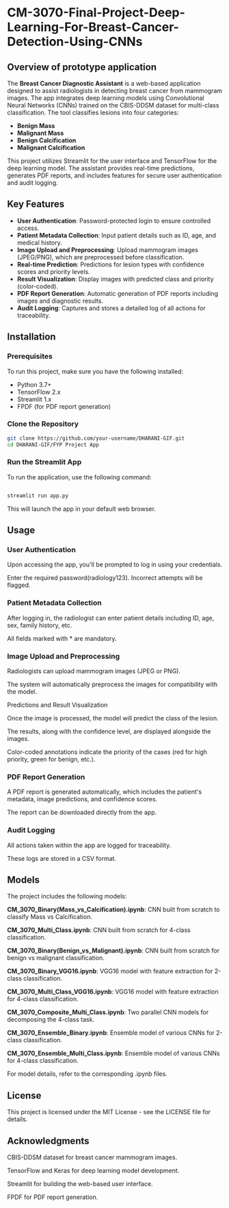 # CM-3070-Final-Project-Deep-Learning-For-Breast-Cancer-Detection-Using-CNNs

## Overview of prototype application

The **Breast Cancer Diagnostic Assistant** is a web-based application designed to assist radiologists in detecting breast cancer from mammogram images. The app integrates deep learning models using Convolutional Neural Networks (CNNs) trained on the CBIS-DDSM dataset for multi-class classification. The tool classifies lesions into four categories:

- **Benign Mass**
- **Malignant Mass**
- **Benign Calcification**
- **Malignant Calcification**

This project utilizes Streamlit for the user interface and TensorFlow for the deep learning model. The assistant provides real-time predictions, generates PDF reports, and includes features for secure user authentication and audit logging.

## Key Features

- **User Authentication**: Password-protected login to ensure controlled access.
- **Patient Metadata Collection**: Input patient details such as ID, age, and medical history.
- **Image Upload and Preprocessing**: Upload mammogram images (JPEG/PNG), which are preprocessed before classification.
- **Real-time Prediction**: Predictions for lesion types with confidence scores and priority levels.
- **Result Visualization**: Display images with predicted class and priority (color-coded).
- **PDF Report Generation**: Automatic generation of PDF reports including images and diagnostic results.
- **Audit Logging**: Captures and stores a detailed log of all actions for traceability.

## Installation

### Prerequisites

To run this project, make sure you have the following installed:

- Python 3.7+
- TensorFlow 2.x
- Streamlit 1.x
- FPDF (for PDF report generation)

### Clone the Repository

```bash
git clone https://github.com/your-username/DHARANI-GIF.git
cd DHARANI-GIF/FYP Project App
```

### Run the Streamlit App

To run the application, use the following command:
```bash

streamlit run app.py
```

This will launch the app in your default web browser.

## Usage
### User Authentication

Upon accessing the app, you'll be prompted to log in using your credentials.

Enter the required password(radiology123). Incorrect attempts will be flagged.

### Patient Metadata Collection

After logging in, the radiologist can enter patient details including ID, age, sex, family history, etc.

All fields marked with * are mandatory.

### Image Upload and Preprocessing

Radiologists can upload mammogram images (JPEG or PNG).

The system will automatically preprocess the images for compatibility with the model.

Predictions and Result Visualization

Once the image is processed, the model will predict the class of the lesion.

The results, along with the confidence level, are displayed alongside the images.

Color-coded annotations indicate the priority of the cases (red for high priority, green for benign, etc.).

### PDF Report Generation

A PDF report is generated automatically, which includes the patient's metadata, image predictions, and confidence scores.

The report can be downloaded directly from the app.

### Audit Logging

All actions taken within the app are logged for traceability.

These logs are stored in a CSV format.

## Models

The project includes the following models:

**CM_3070_Binary(Mass_vs_Calcification).ipynb**: CNN built from scratch to classify Mass vs Calcification.

**CM_3070_Multi_Class.ipynb**: CNN built from scratch for 4-class classification.

**CM_3070_Binary(Benign_vs_Malignant).ipynb**: CNN built from scratch for benign vs malignant classification.

**CM_3070_Binary_VGG16.ipynb**: VGG16 model with feature extraction for 2-class classification.

**CM_3070_Multi_Class_VGG16.ipynb**: VGG16 model with feature extraction for 4-class classification.

**CM_3070_Composite_Multi_Class.ipynb**: Two parallel CNN models for decomposing the 4-class task.

**CM_3070_Ensemble_Binary.ipynb**: Ensemble model of various CNNs for 2-class classification.

**CM_3070_Ensemble_Multi_Class.ipynb**: Ensemble model of various CNNs for 4-class classification.

For model details, refer to the corresponding .ipynb files.

## License

This project is licensed under the MIT License - see the LICENSE
 file for details.

## Acknowledgments

CBIS-DDSM dataset for breast cancer mammogram images.

TensorFlow and Keras for deep learning model development.

Streamlit for building the web-based user interface.

FPDF for PDF report generation.
